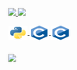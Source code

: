 
 <div>
  <a href="https://github.com/emciv02">
  <img height="180em" src="https://github-readme-stats.vercel.app/api?username=emciv02&show_icons=true&theme=dracula&include_all_commits=true&count_private=true"/>
  <img height="150em" src="https://github-readme-stats.vercel.app/api/top-langs/?username=emciv02&layout=compact&langs_count=7&theme=dracula"/>
</div>
<div style="display: inline_block"><br>
  <img align="center" alt="vic-Python" height="30" width="40" src="https://raw.githubusercontent.com/devicons/devicon/master/icons/python/python-original.svg">
  <img align="center" alt="vic-Csharp" height="30" width="40" src="https://raw.githubusercontent.com/devicons/devicon/master/icons/c/c-original.svg">
  <img align="center" alt="vic-HTML" height="30" width="40" src="https://raw.githubusercontent.com/devicons/devicon/master/icons/c/c-original.svg">
 
</div>
  
  ##
 
<div> 
  <a href="https://www.linkedin.com/in/victoria-medeiros-2a7b42185/" target="_blank"><img src="https://img.shields.io/badge/-LinkedIn-%230077B5?style=for-the-badge&logo=linkedin&logoColor=white" target="_blank"></a> 

 </div>
